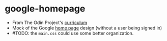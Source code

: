 # google-homepage

* From The Odin Project's [curriculum](http://www.theodinproject.com/courses/web-development-101/lessons/html-css)
* Mock of the Google [home page](https://www.google.com/) design (without a user being signed in)
* #TODO: the `main.css` could use some better organization.
